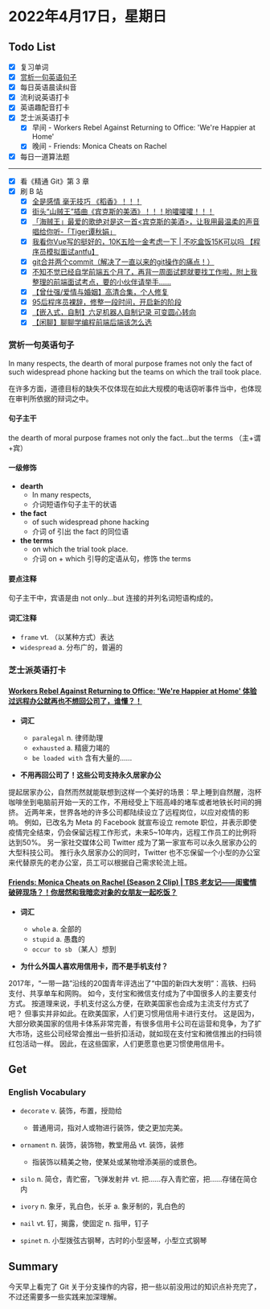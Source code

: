 # 2022年4月17日，星期日
## Todo List

- [x] 复习单词
- [x] [赏析一句英语句子](#赏析一句英语句子)
- [x] 每日英语晨读纠音
- [x] 流利说英语打卡
- [x] 英语趣配音打卡
- [x] 芝士派英语打卡
  - [x] 早间 - Workers Rebel Against Returning to Office: 'We're Happier at Home'
  - [x] 晚间 - Friends: Monica Cheats on Rachel
- [x] 每日一道算法题
--------
- [x] 看《精通 Git》第 3 章
- [x] 刷 B 站
  - [x] [全是感情 毫无技巧 《稻香》！！！](https://b23.tv/eaVRsYB)
  - [x] [街头“山贼王”插曲《宾克斯的美酒》！！！哟嚯嚯嚯！！！](https://b23.tv/vxiFv43)
  - [x] [「海贼王」最爱的歌绝对是这一首<宾克斯的美酒>，让我用最温柔的声音唱给你听-「Tiger谭秋娟」](https://b23.tv/Q6s7mpu)
  - [x] [我看你Vue写的挺好的，10K五险一金考虑一下 | 不吃盒饭15K可以吗 【程序员模拟面试antfu】](https://b23.tv/KlQDLp9)
  - [x] [git合并两个commit（解决了一直以来的git操作的痛点！）](https://b23.tv/BIuik0y)
  - [x] [不知不觉已经自学前端五个月了，再背一周面试题就要找工作啦，附上我整理的前端面试考点，要的小伙伴请举手……](https://b23.tv/Bumsdld)
  - [x] [【曾仕强/爱情与婚姻】高清合集，个人修复](https://b23.tv/yUQJmRv)
  - [x] [95后程序员裸辞，修整一段时间，开启新的阶段](https://b23.tv/fsnTjPm)
  - [x] [【嵌入式，自制】六足机器人自制记录 可变圆心转向](https://b23.tv/sPLoBqJ)
  - [x] [【闲聊】聊聊学编程前端后端该怎么选](https://b23.tv/4b2rZen)

### 赏析一句英语句子

In many respects, the dearth of moral purpose frames not only the fact of such widespread phone hacking but the teams on which the trail took place.

在许多方面，道德目标的缺失不仅体现在如此大规模的电话窃听事件当中，也体现在审判所依据的辩词之中。

#### 句子主干

the dearth of moral purpose frames not only the fact...but the terms （主+谓+宾）

#### 一级修饰

- **dearth**
  - In many respects,
  - 介词短语作句子主干的状语
- **the fact**
  - of such widespread phone hacking
  - 介词 of 引出 the fact 的同位语
- **the terms**
  - on which the trial took place.
  - 介词 on + which 引导的定语从句，修饰 the terms

#### 要点注释

句子主干中，宾语是由 not only...but 连接的并列名词短语构成的。

#### 词汇注释

- `frame` vt. （以某种方式）表达
- `widespread` a. 分布广的，普遍的

### 芝士派英语打卡

#### [Workers Rebel Against Returning to Office: 'We're Happier at Home' 体验过远程办公就再也不想回公司了，谁懂？！](https://reading.baicizhan.com/h5/listen-movie.html?id=621&wxapp=mint_danni_ear#/home)

- **词汇**

  - `paralegal` n. 律师助理
  - `exhausted` a. 精疲力竭的
  - `be loaded with` 含有大量的……

- **不用再回公司了！这些公司支持永久居家办公**

提起居家办公，自然而然就能联想到这样一个美好的场景：早上睡到自然醒，泡杯咖啡坐到电脑前开始一天的工作，不用经受上下班高峰的堵车或者地铁长时间的拥挤。
近两年来，世界各地的许多公司都陆续设立了远程岗位，以应对疫情的影响。
例如，已改名为 Meta 的 Facebook 就宣布设立 remote 职位，并表示即使疫情完全结束，仍会保留远程工作形式，未来5~10年内，远程工作员工的比例将达到50%。
另一家社交媒体公司 Twitter 成为了第一家宣布可以永久居家办公的大型科技公司。
推行永久居家办公的同时，Twitter 也不忘保留一个小型的办公室来代替原先的老办公室，员工可以根据自己需求轮流上班。

#### [Friends: Monica Cheats on Rachel (Season 2 Clip) | TBS 老友记——闺蜜情破碎现场？！你居然和我暗恋对象的女朋友一起吃饭？](http://reading.baicizhan.com/h5/listen-movie.html?id=622&wxapp=mint_danni_ear#/home)

- **词汇**

  - `whole` a. 全部的
  - `stupid` a. 愚蠢的
  - `occur to sb` （某人）想到

- **为什么外国人喜欢用信用卡，而不是手机支付？**

2017年，“一带一路”沿线的20国青年评选出了“中国的新四大发明”：高铁、扫码支付、共享单车和网购。
如今，支付宝和微信支付成为了中国很多人的主要支付方式。
按道理来说，手机支付这么方便，在欧美国家也会成为主流支付方式了吧？
但事实并非如此。在欧美国家，人们更习惯用信用卡进行支付。
这是因为，大部分欧美国家的信用卡体系非常完善，有很多信用卡公司在运营和竞争，为了扩大市场，这些公司经常会推出一些折扣活动，就如现在支付宝和微信推出的扫码领红包活动一样。
因此，在这些国家，人们更愿意也更习惯使用信用卡。

## Get
### English Vocabulary

- `decorate` v. 装饰，布置，授勋给
  - 普通用词，指对人或物进行装饰，使之更加完美。

- `ornament` n. 装饰，装饰物，教堂用品 vt. 装饰，装修
  - 指装饰以精美之物，使某处或某物增添美丽的或景色。

- `silo` n. 简仓，青贮窑，飞弹发射井 vt. 把……存入青贮窑，把……存储在简仓内

- `ivory` n. 象牙，乳白色，长牙 a. 象牙制的，乳白色的

- `nail` vt. 钉，揭露，使固定 n. 指甲，钉子

- `spinet` n. 小型拨弦古钢琴，古时的小型竖琴，小型立式钢琴

## Summary

今天早上看完了 Git 关于分支操作的内容，把一些以前没用过的知识点补充完了，不过还需要多一些实践来加深理解。
